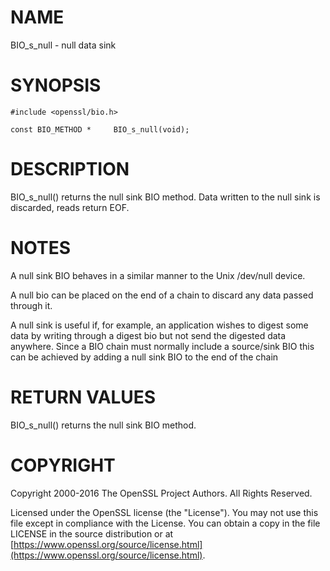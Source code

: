 # NAME

BIO\_s\_null - null data sink

# SYNOPSIS

    #include <openssl/bio.h>

    const BIO_METHOD *     BIO_s_null(void);

# DESCRIPTION

BIO\_s\_null() returns the null sink BIO method. Data written to
the null sink is discarded, reads return EOF.

# NOTES

A null sink BIO behaves in a similar manner to the Unix /dev/null
device.

A null bio can be placed on the end of a chain to discard any data
passed through it.

A null sink is useful if, for example, an application wishes to digest some
data by writing through a digest bio but not send the digested data anywhere.
Since a BIO chain must normally include a source/sink BIO this can be achieved
by adding a null sink BIO to the end of the chain

# RETURN VALUES

BIO\_s\_null() returns the null sink BIO method.

# COPYRIGHT

Copyright 2000-2016 The OpenSSL Project Authors. All Rights Reserved.

Licensed under the OpenSSL license (the "License").  You may not use
this file except in compliance with the License.  You can obtain a copy
in the file LICENSE in the source distribution or at
[https://www.openssl.org/source/license.html](https://www.openssl.org/source/license.html).
